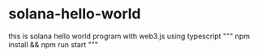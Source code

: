 # solana-hello-world
this is solana hello world program with web3.js using typescript
""" npm install && npm run start """

